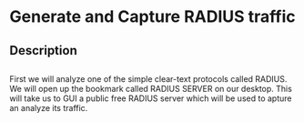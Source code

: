 # Generate and Capture RADIUS traffic

<h2>Description</h2>

<h2></h2>
First we will analyze one of the simple clear-text protocols called RADIUS. We will open up the bookmark called RADIUS SERVER on our desktop. This will take us to GUI a public free RADIUS server which will be used to apture an analyze its traffic.
